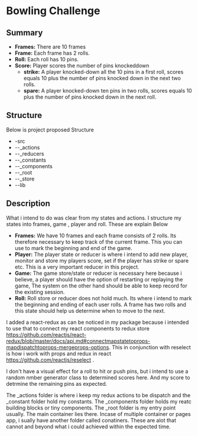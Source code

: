 # Bowling Challenge

## Summary ##

* **Frames:** There are 10 frames
* **Frame:** Each frame has 2 rolls.
* **Roll:** Each roll has 10 pins.
* **Score:** Player scores the number of pins knockeddown 
    * **strike:** A player knocked-down all the 10 pins in a first roll, scores equals 10 plus the number of pins knocked down in the next two rolls.
    * **spare:** A player knocked-down ten pins in two rolls, scores equals 10 plus the number of pins knocked down in the next roll.


## Structure ##
Below is project proposed Structure
* -src
* --_actions
* --_reducers
* --_constants
* --_components
* --_root
* --_store
* --lib 

## Description ##

What i intend to do was clear from my states and actions. I structure my states into frames, game , player and roll. These are explain Below

* **Frames:** We have 10 frames and each frame consists of 2 rolls. Its therefore necessary to keep track of the current frame. This you can use to mark the beginning and end of the game.
* **Player:** The player state or reducer is where i intend to add new player, monitor and store my players score, set if the player has strike or spare etc. This is a very important reducer in this project.
* **Game:** The game store/state or reducer is necessary here because i believe, a player should have the option of restarting or replaying the game, The system on the other hand should be able to keep record for the existing session.
* **Roll:** Roll store or reducer does not hold much. Its where i intend to mark the beginning and ending of each user rolls. A frame has two rolls and this state should help us determine when to move to the next.


I added a react-redux as can be noticed in my package because i intended to use that to connect my react components to redux store https://github.com/reactjs/react-redux/blob/master/docs/api.md#connectmapstatetoprops-mapdispatchtoprops-mergeprops-options. This in conjunction with reselect is how i work with props and redux in react https://github.com/reactjs/reselect .

I don't have a visual effect for a roll to hit or push pins, but i intend to use a random nmber generator class to determined scores here. And my score to detrmine the remaining pins as expected. 

The _actions folder is where i keep my redux actions to be dispatch and the _constant folder hold my constants. The _components folder holds my reatc building blocks or tiny components. The _root folder is my entry point usually. The main container lies there. Incase of multiple container or pages app, i sually have another folder called conatiners. These are alot that cannot and beyond what i could achieved within the expected time.
